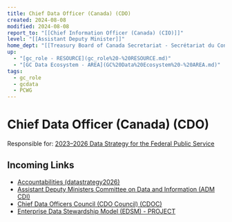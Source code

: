 ```yaml
---
title: Chief Data Officer (Canada) (CDO)
created: 2024-08-08
modified: 2024-08-08
report_to: "[[Chief Information Officer (Canada) (CIO)]]"
level: "[[Assistant Deputy Minister]]"
home_dept: "[[Treasury Board of Canada Secretariat - Secrétariat du Conseil du Trésor du Canada - TBS - SCT]]"
up:
  - "[gc_role - RESOURCE](gc_role%20-%20RESOURCE.md)"
  - "[GC Data Ecosystem - AREA](GC%20Data%20Ecosystem%20-%20AREA.md)"
tags:
  - gc_role
  - gcdata
  - PCWG
---
```

# Chief Data Officer (Canada) (CDO)
Responsible for:
[2023–2026 Data Strategy for the Federal Public Service](./2023%E2%80%932026%20Data%20Strategy%20for%20the%20Federal%20Public%20Service.md)
## Incoming Links
- [Accountabilities (datastrategy2026)](./Accountabilities%20(datastrategy2026).md)
- [Assistant Deputy Ministers Committee on Data and Information (ADM CDI)](./Assistant%20Deputy%20Ministers%20Committee%20on%20Data%20and%20Information%20(ADM%20CDI).md)
- [Chief Data Officers Council (CDO Council) (CDOC)](./Chief%20Data%20Officers%20Council%20(CDO%20Council)%20(CDOC).md)
- [Enterprise Data Stewardship Model (EDSM) - PROJECT](./Enterprise%20Data%20Stewardship%20Model%20(EDSM)%20-%20PROJECT.md)
